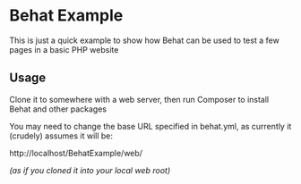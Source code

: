 # Behat Example

This is just a quick example to show how Behat can be used to test a few pages in a basic PHP website

## Usage

Clone it to somewhere with a web server, then run Composer to install Behat and other packages

You may need to change the base URL specified in behat.yml, as currently it (crudely) assumes it will be:

http://localhost/BehatExample/web/

*(as if you cloned it into your local web root)*
